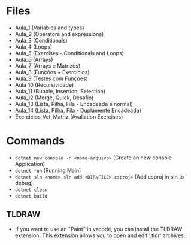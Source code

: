 # Files
- Aula_1 (Variables and types)
- Aula_2 (Operators and expressions)
- Aula_3 (Conditionals)
- Aula_4 (Loops)
- Aula_5 (Exercises - Conditionals and Loops)
- Aula_6 (Arrays)
- Aula_7 (Arrays e Matrizes)
- Aula_8 (Funções + Exercícios)
- Aula_9 (Testes com Funções)
- Aula_10 (Recursividade)
- Aula_11 (Bubble, Insertion, Selection)
- Aula_12 (Merge, Quick, Desafio)
- Aula_13 (Lista, Pilha, Fila - Encadeada e normal)
- Aula_14 (Lista, Pilha, Fila - Duplamente Encadeada)
- Exercicios_Vet_Matriz (Avaliation Exercises)


# Commands
- `dotnet new console -n <nome-arquivo>` (Create an new console Application)
- `dotnet run` (Running Main)
- `dotnet sln <nome>.sln add <DIR\FILE>.csproj>` (Add csproj in sln to debug)
- `dotnet clean`
- `dotnet build`

## TLDRAW
- If you want to use an "Paint" in vscode, you can install the TLDRAW extension. This extension allows you to open and edit '.tldr' archives.
